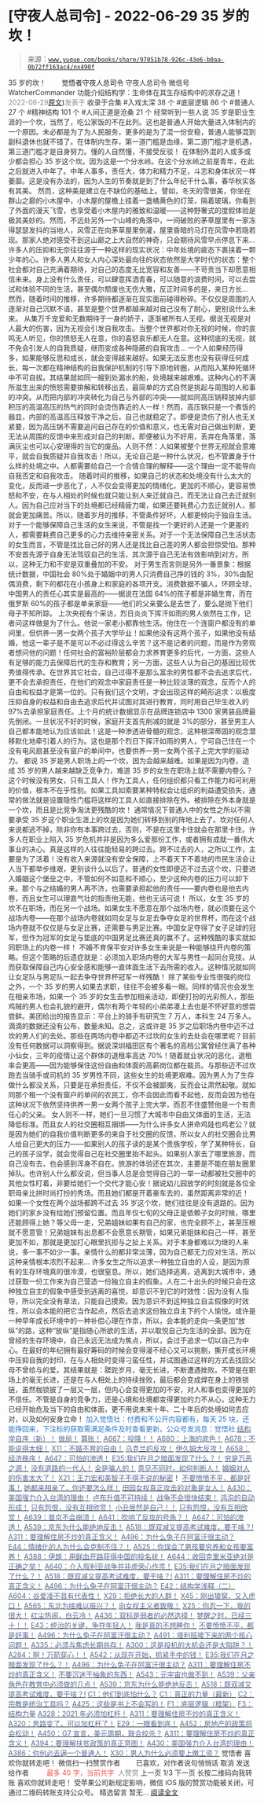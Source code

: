 # [守夜人总司令] - 2022-06-29 35 岁的坎！

> 来源：[`www.yuque.com/books/share/97051b78-926c-43e6-b0aa-0b72ff163ac4/nx490f`](https://www.yuque.com/books/share/97051b78-926c-43e6-b0aa-0b72ff163ac4/nx490f)

<ne-p id="520f42f3293818f927861ebbd5b15da4_p_0" data-lake-id="520f42f3293818f927861ebbd5b15da4_p_0"><ne-text id="ua03677c4" style="color: rgb(51, 51, 51);">35 岁的坎！</ne-text></ne-p> <ne-p id="b054d0be689da0ea90e2f5bb95ca594b" data-lake-id="b054d0be689da0ea90e2f5bb95ca594b"><ne-text id="ua980bcfb" ne-fontsize="12" style="color: rgb(255, 255, 255);">原创</ne-text><ne-text id="u7d49d00c" ne-fontsize="14">觉悟者</ne-text><ne-text id="u382be46b" ne-fontsize="14">守夜人总司令</ne-text></ne-p> <ne-p id="fec67a891d6b7e3e56f53e87cc9e80fd" data-lake-id="fec67a891d6b7e3e56f53e87cc9e80fd"><ne-text id="u6015419b" ne-fontsize="14" ne-bold="true" style="color: rgb(51, 51, 51);">守夜人总司令</ne-text></ne-p> <ne-p id="616742f08575d585282f610de310a49d" data-lake-id="616742f08575d585282f610de310a49d"><ne-text id="u66a84dc3" ne-fontsize="14" style="color: rgb(51, 51, 51);">微信号</ne-text><ne-text id="u4cd9d66f" ne-fontsize="14" style="color: rgb(51, 51, 51);">WatcherCommander</ne-text></ne-p> <ne-p id="210e73c933df0f630ecbb1af48375d20" data-lake-id="210e73c933df0f630ecbb1af48375d20"><ne-text id="u70a1f362" ne-fontsize="14" style="color: rgb(51, 51, 51);">功能介绍</ne-text><ne-text id="u9da58cfb" ne-fontsize="14" style="color: rgb(51, 51, 51);">结构学：生命体在其生存结构中的求存之道！</ne-text></ne-p> <ne-p id="4360b79a2e89918c49cf68ebd11e87a7" data-lake-id="4360b79a2e89918c49cf68ebd11e87a7"><ne-text id="udf72c430" style="color: rgb(140, 140, 140);">2022-06-29</ne-text>[<ne-text id="u712c6152" ne-fontsize="14">原文</ne-text>](https://mp.weixin.qq.com/s?__biz=MzAxNDk1NjI2Mw==&mid=2247488647&idx=1&sn=8ed2ee0d3fba03028bfb7d5c95f660b7&chksm=9b8a370facfdbe19add25cb9429c97798b111d0b833b05fc27e56a01b8a150c81a1a9f6ffde3#rd))<ne-text id="u244fc26b" ne-fontsize="14" style="color: rgb(140, 140, 140);">发表于</ne-text></ne-p> <ne-p id="859c7d700b5e71d43f3cd8b6612231b2" data-lake-id="859c7d700b5e71d43f3cd8b6612231b2"><ne-text id="u5678b679" style="color: rgb(51, 51, 51);">收录于合集</ne-text></ne-p> <ne-p id="30ff91651b4658df57eee56b438e8492" data-lake-id="30ff91651b4658df57eee56b438e8492"><ne-text id="u7231717b" style="color: rgb(51, 51, 51);">#入戏太深 38 个</ne-text></ne-p> <ne-p id="916bbe51646635c3b1330e2063d6b1b3" data-lake-id="916bbe51646635c3b1330e2063d6b1b3"><ne-text id="u044caa51" style="color: rgb(51, 51, 51);">#底层逻辑 86 个</ne-text></ne-p> <ne-p id="6e53dabf819d15c94609e1208e2df6c6" data-lake-id="6e53dabf819d15c94609e1208e2df6c6"><ne-text id="u51fdb2b9" style="color: rgb(51, 51, 51);">#普通人 27 个</ne-text></ne-p> <ne-p id="9d73f4914349c7cbaa0ff9ba1fb10336" data-lake-id="9d73f4914349c7cbaa0ff9ba1fb10336"><ne-text id="uabbbd75f" style="color: rgb(51, 51, 51);">#精神结构 101 个</ne-text></ne-p> <ne-p id="4ff34cd2594d973e55ccba8ce4a8dfc2" data-lake-id="4ff34cd2594d973e55ccba8ce4a8dfc2"><ne-text id="u46f2fcae" style="color: rgb(51, 51, 51);">#人间正道是沧桑 21 个</ne-text></ne-p> <ne-p id="4bb0f8c930a4d04bac6d1e8b0f15c2dc" data-lake-id="4bb0f8c930a4d04bac6d1e8b0f15c2dc"><ne-text id="u6ee2704c" style="color: rgb(51, 51, 51);">经常听到一些人说 35 岁是职业生涯的一个坎，当然了，吃公家饭的不在此列。这也是普通人开始大量进入体制内的一个原因。未必都是为了为人民服务，更多的是为了混一份安稳，普通人能够混到副科退休也就不错了。在体制内生存，第一道门槛是血缘，第二道门槛才是机遇，第三道门槛才是自身努力。懂的人自然懂，不接受反驳！</ne-text></ne-p> <ne-p id="af50394ef602d549710692b0ee27c464" data-lake-id="af50394ef602d549710692b0ee27c464"><ne-text id="ua079ab33" style="color: rgb(51, 51, 51);">在体制外混的人或多或少都会担心 35 岁这个坎。因为这是一个分水岭。在这个分水岭之前是青年，在此之后就进入中年了。中年人事多，责任大，体力和精力不足，斗志和身体状况一样萎靡。这是没有办法的，因为人生的节奏就是到了什么年纪干什么事，春华秋实各有其美。</ne-text></ne-p> <ne-p id="d2e6b0e87b24aeb07b4824510fc44d87" data-lake-id="d2e6b0e87b24aeb07b4824510fc44d87"><ne-text id="uaee91495" style="color: rgb(51, 51, 51);">然而，这种美是建立在不缺位的基础上。譬如，冬天的雪很美，你坐在群山之巅的小木屋中，小木屋的屋檐上挂着一盏橘黄色的灯笼，隔着玻璃，你看到了外面的漫天飞雪，也享受着小木屋内的雅致和温暖——这种野奢式的度假体验是极其美妙的。然而，不远处另外一个山峰的角落中，一间破败的茅草屋里有一家冻得瑟瑟发抖的当地人，风雪正在向茅草屋里倒灌，屋里昏暗的马灯在风雪中若隐若现。那家人绝对感受不到这山巅之上大自然的神奇，只会期待风雪早点停息下来…</ne-text></ne-p> <ne-p id="83b2606f31b622b75ec163cc31e054d4" data-lake-id="83b2606f31b622b75ec163cc31e054d4"><ne-text id="u83d2544b" style="color: rgb(51, 51, 51);">许多人的压抑和无奈往往源于一种这样的现实状况：中年处境的疲态下裹挟着一颗少年的心。许多人男人和女人内心深处最向往的状态依然是大学时代的状态：整个社会都对自己充满着期待，对自己的态度无比宽容和友善——不苛责当下却愿意相信未来。身上没有什么责任，可以肆意挥洒青春，可以随意的浪费时间，可以去尝试和体验不同的生活，甚至偶尔颓废也无伤大雅，反正时间多的是，来日方长… 然而，随着时间的推移，许多期待都逐渐在现实面前碰得粉碎。不仅仅是周围的人逐渐对自己沉默不语，甚至是整个世界都越来越对自己没有了耐心，更别说什么未来。</ne-text></ne-p> <ne-p id="0f94b3ee4c765fb2d6d59a373550db25" data-lake-id="0f94b3ee4c765fb2d6d59a373550db25"><ne-text id="uf1fdf1b4" style="color: rgb(51, 51, 51);">从集万千宠爱和无数期待于一身的娇子，逐渐被所有人无视。据说无视是对人最大的伤害，因为无视会引发自我攻击。当整个世界都对你无视的时候，你的哀鸣无人听见，你的愤怒无人在意，你的喜怒哀乐都无人在意。这种彻底的无视，就不免会引发人的自我质疑，继而变成各种隐蔽的自我攻击…</ne-text></ne-p> <ne-p id="161f99c0bf95f92ff2e89236c5dd468a" data-lake-id="161f99c0bf95f92ff2e89236c5dd468a"><ne-text id="u99ad4cde" style="color: rgb(51, 51, 51);">一个人如果经历得多，如果能够反思和成长，就会变得越来越好。如果无法反思也没有获得任何成长，每一次都在精神结构的自我保护机制的引导下原地转圈，从而陷入某种死循环中不可自拔。其结果就如同一艘到处漏水的船，处境越来越艰难。这种内心的不满所滋生出来的愤怒需要排解和转移出去，最简单的方式自然是挑起与周围的人和事的冲突。从而把内部的冲突转化为自己与外部的冲突——就如同高压锅释放掉内部积压的高温高压的热气的同时会烫伤靠近的人一样！然而，高压锅只是一个煮饭的器皿，内部的高温高压释放干净之后，自己也就稳定了。即便是烫伤了别人也无关紧要，因为高压锅不需要追问自己存在的价值和意义，也无需对自己做出判断，更无法从周围的反馈中来形成对自己的判断。即便被认为不好用，丢弃在角落里，落满灰尘也可以心安理得的当它的废品。人则不然：人如果被整个世界无视就会意难平，就会自我质疑并自我攻击！所以，无论自己是一种什么状况，也不管置身于什么样的处境之中。人都需要给自己一个合情合理的解释——这个理由一定不能导向自我否定和自我攻击。</ne-text></ne-p> <ne-p id="366ce9303a5815760722656dbd5c6708" data-lake-id="366ce9303a5815760722656dbd5c6708"><ne-text id="u41062f00" style="color: rgb(51, 51, 51);">随着时间的推移，如果自己的状态和处境没有什么太大的变化，反而进一步恶化了，人不仅会变得更加的情绪化，更加的不顺心，更容易愤怒和不安，在与人相处的时候也就只能让别人来迁就自己，而无法让自己去迁就别人。因为自己应对当下的处境都已经精疲力竭，如果还要耗费心力去迁就别人，那就会更加痛苦。所以，随着岁月的推移，不管条件好坏，人都更倾向于独自生活。对于一个能够保障自己生活的女生来说，不管是找一个更好的人还是一个更差的人，都需要耗费自己更多的心力去维持亲密关系。对于一个无法保障自己生活状态的女生而言，不管是找比自己好的男人还是找比自己差的男人都会担惊受怕。那种不安首先源于自身无法驾驭自己的生活，其次源于自己无法有效影响到对方。所以，这种无力和不安是双重叠加的不安。</ne-text></ne-p> <ne-p id="1b66a103a1b19d569abcb1333d252c2e" data-lake-id="1b66a103a1b19d569abcb1333d252c2e"><ne-text id="ue7512ca4" style="color: rgb(51, 51, 51);">对于男生而言则是另外一番景象：根据统计数据，中国社会 80%处于婚姻中的男人只消费自己挣的钱的 3%，30%由配偶消费，剩下的都花在小孩身上和家庭的各项开支。消费数据不骗人，环顾全球，中国男人的责任心其实是最高的——据说在法国 64%的孩子都是非婚生育，而在俄罗斯 60%的孩子都是单亲家庭——他们的父亲要么是去世了，要么是抛下他们母子不知所踪。</ne-text></ne-p> <ne-p id="8c6fec3e5c52b57c323af114405e3b17" data-lake-id="8c6fec3e5c52b57c323af114405e3b17"><ne-text id="uc31fa110" style="color: rgb(51, 51, 51);">上次央视有个采访，烈日炎炎下挥汗如雨的男人依然在工作，记者问这样做是为了什么。他说一家老小都靠他生活。他住在一个连窗户都没有的单间里，但供养一男一女两个孩子大学毕业！如果他没有这两个孩子，如果他没有结婚，他这一辈子是不是可以不必过得这么辛苦？这不是记者的问题，而是作为旁观者想问他的问题！任何社会的富裕阶层都会力求养育更多的后代，一方面，这些人有足够的能力去保障后代的生存和教育；另一方面，这些人认为自己的基因比较优秀值得传承。在世界其它社会，自己过得不是那么富余的男性都不会去追求后代，更不会去承担责任，在他们的观念中家庭责任是一种比较淡薄的观念，反而个人的自由和权益才是第一位的。只有我们这个文明，才会出现这样的畸形追求：以极度压抑自身的权益和自由去追求后代并试图对其进行教育，同时用自己毕生收入的 97%去承担家庭责任。上个月的统计数据显示在品牌连锁店中 1300 家男装品牌最先倒闭。一旦状况不好的时候，家庭开支首先削减的就是 3%的部分，甚至男主人自己都本能地认为应该如此！这是一种渗透进骨髓的观念，这种根深蒂固的观念潜移默化地牵引着人的行为。这也是那个烈日下挥汗如雨的男人，宁可自己住在一个没有电风扇甚至没有窗户的单间中，也要供养一男一女两个孩子上完大学的驱动力。</ne-text></ne-p> <ne-p id="b2d540a2287e134eb557f343bb9a2407" data-lake-id="b2d540a2287e134eb557f343bb9a2407"><ne-text id="ue6c65f66" style="color: rgb(51, 51, 51);">都说 35 岁是男人职场上的一个坎，因为会越来越难。如果是因为内卷，造成 35 岁的男人越来越缺乏竞争力，难道 35 岁的女生在职场上就不需要内卷么？这个时候没有男女，只有工具人！作为工具人，任何组织都只看工作能力和可利用的价值，根本不在乎性别。如果工具如索要某种特权会让组织的利益遭受损失，通常的做法就是设置隐性门槛将这样的工具人如直接排除在外。被排除在外本身就是一个坎，而且是比竞争淘汰更残酷的坎！</ne-text></ne-p> <ne-p id="f00d009f45d9447eb71b209334b8ab50" data-lake-id="f00d009f45d9447eb71b209334b8ab50"><ne-text id="u5c9101bc" style="color: rgb(51, 51, 51);">通常情况下普通人中的女性之所以不需要承受 35 岁这个职业生涯上的坎是因为她们转移到别的阵地上去了。坎对任何人来说都逃不掉，除非你有本事跨过去，否则，不是在这里卡住就会在那里卡住。许多人在职业上陷入 35 岁危机并非是因为多么爱那份工作，或者拥有成就一番伟大事业的决心。真是这样的人往往能轻易的跨过去。跨不过去的人，之所以工作，主要是为了活着！没有收入来源就没有安全保障，上不着天下不着地的市民生活会让人当下都举步维艰，更别谈什么以后了。普通的女性即便迈不过去这个坎，只要进入婚姻这个堡垒之中，不管如何不如意和不顺心，至少这种内卷的压力可以卸下来。那个与之结婚的男人再不济，也需要承担起他的责任——要内卷也是他去内卷，而且女生可以理直气壮的指责他无能，他也无话可说！</ne-text></ne-p> <ne-p id="9e962824cc446b38ff150143476d9054" data-lake-id="9e962824cc446b38ff150143476d9054"><ne-text id="u534302d5" style="color: rgb(51, 51, 51);">所以，女生 35 岁的坎不在职场，而在另一个战场。如果女生不愿意在那个战场内卷，就必须要在这个战场内卷——在那个战场内卷就如同女足与女足去争夺女足的世界杯，而在这个战场内卷就不仅仅是与女足比赛，还需要与男足比赛。中国女足夺得了女子足球的冠军，但作为冠军的女足与垫底的中国男足比赛还真的赢不了。这种残酷的事实就如同职场上的内卷一样！</ne-text></ne-p> <ne-p id="17ef2b941fae645189eafc9142b48d48" data-lake-id="17ef2b941fae645189eafc9142b48d48"><ne-text id="uecf49401" style="color: rgb(51, 51, 51);">不婚不育保平安对许多女生来说是一种能够绕开内卷的策略。但这个策略的后遗症就是：必须加入职场内卷的大军与男性一起同台竞技。从而获取保障自己内心安全感和能够一直体面生活下去所需的收入。这种情况就如同让女足队与男足队一起去争夺世界杯冠军一样残酷！</ne-text></ne-p> <ne-p id="e24575362e2418ba689aa932f20918e0" data-lake-id="e24575362e2418ba689aa932f20918e0"><ne-text id="u8003cc03" style="color: rgb(51, 51, 51);">除了某些专业性很强的岗位之外，一个 35 岁的男人如果去求职，往往不会被多看一眼。同样的情况也会发生在相亲市场，如果一个 35 岁的女生去参加相亲活动，即便打扮的光彩照人，那些鸡贼的男人也会礼貌的避开，偶尔有两个年轻的小弟弟凑上去也是不怀好意的想尝尝鲜。美团给出的报告显示：平台上的骑手有研究生 7 万人，本科生 24 万多人。滴滴的数据还没有公布，数量未知。总之，这或许是 35 岁之后职场内卷中迈不过坎的男人们的去处。那些在两场内卷中都迈不过坎的女生的去处会在哪里呢？目前没有任何数据可以洞察得到。据说深圳福田区有个著名的高档公寓曾经住满了各种小仙女，三年的疫情让这个群体的退租率高达 70%！随着就业状况的恶化，退租率会更高——因为能够保住这份自由和体面的高薪岗位都在裁员。与那些迈不过坎跑去当骑手或司机的 35 岁男性不同，这些女生的处境更艰难。因为男人为了生存做什么都没关系，只要是在承担责任，不仅不会被鄙夷，反而会让肃然起敬。就如同那个租一个没有窗户的单间的农民工，你不会因此而看不起他，反而会因为他在这种状况下依然坚持供养一男一女两个孩子上完大学，而忍不住盛赞他是一个有责任心的父亲。</ne-text></ne-p> <ne-p id="fdb7dd5deb848793abe9b134422a13e1" data-lake-id="fdb7dd5deb848793abe9b134422a13e1"><ne-text id="u69fb2d84" style="color: rgb(51, 51, 51);">女人则不一样，她们一旦习惯了大城市中自由又体面的生活，无法降低标准。而且女人的社交圈相互捆绑——为什么许多女人拼命鸡娃也鸡老公？就是因为她们的自我价值判断更多的来自于社交圈的反馈，所以女人的社交圈会比男人给自己更大的压力——如果别人的孩子读的是某个贵族学校，学了某种特长，自己的孩子没学，就会觉得自己在社交圈里抬不起头。如果别人家去了哪里旅游，而自己没有去，也会感到浑身不自在。旅游的体验还在其次，主要是不能在朋友圈里掉队。也许别人什么都没说，但当事人总是会觉得自己的一举一动都被社交圈中的其他女性盯着，非要给她们一个交代才能心安！据说幼儿园放学的时刻就是各位全职母亲比拼时尚打扮的秀场。而且她们都是开着豪车去的，虽然距离非常的近！</ne-text></ne-p> <ne-p id="377b91fb3beb03aaa370ac0bc0a0fc9c" data-lake-id="377b91fb3beb03aaa370ac0bc0a0fc9c"><ne-text id="uf0086d13" style="color: rgb(51, 51, 51);">如果一个女性在两个战场都跨不过去 35 岁这个坎，她们往往是没有退路的。因为她们的家乡没有给她们预留位置。而且年仅七旬的父母正是依赖子女的时候，哪里还能顾得上她？等父母一走，兄弟姐妹如果有自己的家，也完全顾不上，甚至压根就不愿意管！兄弟姐妹有出息都不会愿意长期管，如果兄弟姐妹和自己一样，甚至更加不如，那就是更加打心眼里抗拒与之扯上关系。对于本身都难以为继的人来说，多一事不如少一事。亲情什么的都非常淡薄，因为自己都无力应对生活，所以这种亲情根本浓烈不起来… 许多女生之所以追求一种独立自由的人设，是因为原有的生存环境真的很冷漠，也很窒息。所以，她们选择逃离，逃离到大城市中，通过获取一份工作来为自己营造一份独立自主的假象。人在二十出头的时候只会在这种独立自主的假象中感受到逃离的喜悦，却意识不到它的时效性：因为没有人指导，所以完全没有章法，只能自己摸索。因为意识不到这种独立自主假像的时效性，所以会本能的把它当作起点，然后去追求这份独立自主下的个人愉悦。或许是一种早年成长环境中的一种补偿心理在作祟，所以，会本能的走向一条更加“放纵”的路，这种“放纵”是指随心所欲的生活，并以取悦自己为生活的全部。因为在曾经的生存环境中，自己永远无法成为焦点，所以，会过于追求一切以自己为中心。在最好的年纪拥有最好筹码的时候会变得漫不经心又可以挑剔，撕开成长环境中压抑自我的封印，在与人相处时变得刁蛮任性，并试图通过这样的方式去找回父母不曾给与的爱。其结果就是：蹉跎岁月，毫无长进，不断遭遇挫败。不管是在职场上的毫无长进，还是在与人相处上的持续挫败，最后都会变成焊在身上的铁锁链，虽然枷锁披了一层又一层，但内心会变得更加的不安，对人和事也变得更加的不信任。不管是自身的竞争力，还是心境和处境都变得更加的力不从心，这种无力已经开始危及当下的自由和体面，更不用说未来十年、二十年后的处境如何去应对，以及如何安身立命！</ne-text></ne-p> <ne-p id="f292d86e762a1a46f00b07dd9f48e97e" data-lake-id="f292d86e762a1a46f00b07dd9f48e97e"><ne-text id="u621f7951" ne-fontsize="13" style="color: rgb(47, 118, 195);">加入觉悟社：付费和不公开内容都有，每天 25 块，还能挣回来，下注标的获取需满足条件及时查看更新。公众号发消息：觉悟社</ne-text></ne-p>  <ne-p id="9a79513fe18fa372422e0e3d7f4cc54a" data-lake-id="9a79513fe18fa372422e0e3d7f4cc54a"><ne-card data-card-name="image" data-card-type="inline" id="bMGNQ" ne-fontsize="13" data-event-boundary="card" style="color: rgb(53, 53, 53);"><ne-p id="159386006e58843cf498be5073ccccf0" data-lake-id="159386006e58843cf498be5073ccccf0">[<ne-text id="u73e40a33" ne-bold="true" style="color: rgb(87, 107, 149);">结构学自序（新）！</ne-text>](http://mp.weixin.qq.com/s?__biz=MzIzMDYwOTM0Mg==&mid=2247485283&idx=1&sn=aa2b8554b8e5040f8f959636feaa06a3&chksm=e8b19fb2dfc616a430aa381b8da0815311244e694a69809cd92d0602ac34cfe5f1f419b3745e&scene=21#wechat_redirect)</ne-p> <ne-p id="817ad41c5bf9a6b902aa92ba1d8fc448" data-lake-id="817ad41c5bf9a6b902aa92ba1d8fc448">[<ne-text id="ud62b2757" ne-bold="true" style="color: rgb(87, 107, 149);">做局！</ne-text>](http://mp.weixin.qq.com/s?__biz=MzAxNDk1NjI2Mw==&mid=2247488230&idx=1&sn=86e717386c0aa06a0a4bbf4f9ec117aa&chksm=9b8a316eacfdb878aae8ed4ea6817620cc3ac62d7815fdfd85606464c3f2d79fcf2ce72dec77&scene=21#wechat_redirect)</ne-p> <ne-p id="f2c45839a02290d0465791d5282e3047" data-lake-id="f2c45839a02290d0465791d5282e3047">[<ne-text id="u3c13f00b" ne-bold="true" style="color: rgb(87, 107, 149);">算账！</ne-text>](http://mp.weixin.qq.com/s?__biz=MzAxNDk1NjI2Mw==&mid=2247488259&idx=1&sn=2b72f3c0199cdacaa8e48eb9ad30f809&chksm=9b8a308bacfdb99d72ebcd3aaf0015c889b88f4598b093719ee8765aa8be3b3caaad95a445ae&scene=21#wechat_redirect)</ne-p> <ne-p id="6cb24c647b3e1a3208f12852f83762c3" data-lake-id="6cb24c647b3e1a3208f12852f83762c3">[<ne-text id="u971970f1" ne-bold="true" style="color: rgb(87, 107, 149);">A667：投降！！</ne-text>](http://mp.weixin.qq.com/s?__biz=MzIzMDYwOTM0Mg==&mid=2247487227&idx=1&sn=3567bf6c0c6612ccf84993824f8cc40f&chksm=e8b1962adfc61f3cff8d335a562ea28615e58579d460d2f65148f46a6311ad5257411d96f655&scene=21#wechat_redirect)</ne-p> <ne-p id="637bb647c766beb190dea49bfeb6010f" data-lake-id="637bb647c766beb190dea49bfeb6010f">[<ne-text id="u64ef86f0" style="color: rgb(87, 107, 149);">A680：上海的底色！</ne-text>](http://mp.weixin.qq.com/s?__biz=MzIzMDYwOTM0Mg==&mid=2247487369&idx=1&sn=a18e0d719fb0549237274a07964dadbf&chksm=e8b19758dfc61e4ec0cf4343ed7bd19f207616e41dcfd37f655056fc0dcbcacb8cd20da56a5e&scene=21#wechat_redirect)</ne-p> <ne-p id="da9adba4092dcd6473889c88b0541ce2" data-lake-id="da9adba4092dcd6473889c88b0541ce2">[<ne-text id="u4db0d6e1" style="color: rgb(87, 107, 149);">A678：不能说得太细！</ne-text>](http://mp.weixin.qq.com/s?__biz=MzAxNDk1NjI2Mw==&mid=2247488621&idx=1&sn=de619343a166fa2033545096b107a136&chksm=9b8a37e5acfdbef33879aa1c737b5ded3b611c15cf6b7945e400a9293cb0353f2eb5feb120f0&scene=21#wechat_redirect)</ne-p> <ne-p id="9994aafc6c01f4e4162a9c58a9e2d489" data-lake-id="9994aafc6c01f4e4162a9c58a9e2d489">[<ne-text id="ub965f013" style="color: rgb(87, 107, 149);">X11：不婚不育的自由！</ne-text>](http://mp.weixin.qq.com/s?__biz=MzAxNDk1NjI2Mw==&mid=2247488624&idx=1&sn=cfdcf5cd7d234b00245dfa23df2e5d85&chksm=9b8a37f8acfdbeeebe63d985f630872fc5a37f8719f399a3c849a94f33a7bbc7a2a5c3ef6461&scene=21#wechat_redirect)</ne-p> <ne-p id="fc8c24f621b25e5a4a9705b6eb236f64" data-lake-id="fc8c24f621b25e5a4a9705b6eb236f64">[<ne-text id="u94e5c46d" ne-bold="true" style="color: rgb(87, 107, 149);">乌克兰的反攻！</ne-text>](http://mp.weixin.qq.com/s?__biz=MzIzMDYwOTM0Mg==&mid=2247487192&idx=1&sn=02b41bfa6bcfa8c503bac90158886b86&chksm=e8b19609dfc61f1fdb5a8fa6032a0013cd18ff59bdaf308e99096f08813d3b24cc6f361dac6d&scene=21#wechat_redirect)</ne-p> <ne-p id="4cd0a8766cb8c347acdf5b1b1ba7c50e" data-lake-id="4cd0a8766cb8c347acdf5b1b1ba7c50e">[<ne-text id="u1bf379a4" ne-bold="true" style="color: rgb(87, 107, 149);">伊久姆大反攻！</ne-text>](http://mp.weixin.qq.com/s?__biz=MzIzMDYwOTM0Mg==&mid=2247487223&idx=1&sn=ab3169d841cb6e53507fb5ede0eca8bc&chksm=e8b19626dfc61f306c1786e5cd2a2898cc68c6809f9a8a6b0b16a5891a233ac2653038772039&scene=21#wechat_redirect)</ne-p> <ne-p id="3eaeefa1a0a659c7aed9196e153cb9f9" data-lake-id="3eaeefa1a0a659c7aed9196e153cb9f9">[<ne-text id="u4d048cd5" ne-bold="true" style="color: rgb(87, 107, 149);">A658：经济秩序！</ne-text>](http://mp.weixin.qq.com/s?__biz=MzIzMDYwOTM0Mg==&mid=2247487179&idx=1&sn=12ad76a2b6a86d4dc52eb515f2b00500&chksm=e8b1961adfc61f0c30f16b60b87e2fcd3142b4a788c2ae81604f02182574c50b54c1d9e2974d&scene=21#wechat_redirect)</ne-p> <ne-p id="4abf725407002ceed1f9f39be63e2a84" data-lake-id="4abf725407002ceed1f9f39be63e2a84">[<ne-text id="ud0787f93" style="color: rgb(87, 107, 149);">A647：可怕的渗透！</ne-text>](http://mp.weixin.qq.com/s?__biz=MzAxNDk1NjI2Mw==&mid=2247488112&idx=1&sn=d2cdb1bbea5f7a7248e4ba132c2ad922&chksm=9b8a31f8acfdb8ee225327ff157e56571bbf63b8958ad6c47d7da000b5da90fa01379222c8e1&scene=21#wechat_redirect)</ne-p> <ne-p id="84891dc0835c8ad8acc5b795fa6dabef" data-lake-id="84891dc0835c8ad8acc5b795fa6dabef">[<ne-text id="ufdfceaa0" ne-bold="true" style="color: rgb(87, 107, 149);">E35:我们在月之暗面发现了什么？！</ne-text>](http://mp.weixin.qq.com/s?__biz=MzIzMDYwOTM0Mg==&mid=2247486632&idx=1&sn=170aeff87eb36dce354c8b2437f4b27f&chksm=e8b19479dfc61d6f08e6492954a528f20387fe2fa925747cf2b504d2bc69084f24495e972e41&scene=21#wechat_redirect)</ne-p> <ne-p id="80de395dc1cce2143a6d166c4b1d739c" data-lake-id="80de395dc1cce2143a6d166c4b1d739c">[<ne-text id="udb2446f0" style="color: rgb(87, 107, 149);">穷是万恶之源！</ne-text>](http://mp.weixin.qq.com/s?__biz=MzAxNDk1NjI2Mw==&mid=2247483823&idx=1&sn=e54ebe9891b302dc0bf1815c76ccf8b7&chksm=9b8a2227acfdab31a05e273addd9159d4b8263d58d3c58bf214841c8189157519719c3427306&scene=21#wechat_redirect)</ne-p> <ne-p id="dd9f5d031843acfd730af3cb172ee50c" data-lake-id="dd9f5d031843acfd730af3cb172ee50c">[<ne-text id="u28afb0b0" style="color: rgb(87, 107, 149);">没有退路的一代人！</ne-text>](http://mp.weixin.qq.com/s?__biz=MzAxNDk1NjI2Mw==&mid=2247486533&idx=1&sn=a0d5cce0656aad467148e0642eb85a00&chksm=9b8a2fcdacfda6db79857186e953a089baf1fb678b2b071cf101c5a26e7fb9768474c94243ca&scene=21#wechat_redirect)</ne-p> <ne-p id="9016888eb2d38055eb232a8a304b64cf" data-lake-id="9016888eb2d38055eb232a8a304b64cf">[<ne-text id="u008e3e0a" style="color: rgb(87, 107, 149);">全是骗人的！</ne-text>](http://mp.weixin.qq.com/s?__biz=MzAxNDk1NjI2Mw==&mid=2247488130&idx=1&sn=5fe267832478f7d2cb6b09a120555e5b&chksm=9b8a310aacfdb81c8fc93b00e05cfdaa2da89f21513f198ae2233f007a4f9e7747c86595239c&scene=21#wechat_redirect)</ne-p> <ne-p id="120ea8c826dedcd382dbe9604d630101" data-lake-id="120ea8c826dedcd382dbe9604d630101">[<ne-text id="u40a246d3" style="color: rgb(87, 107, 149);">意见不同时，如何判断人！</ne-text>](http://mp.weixin.qq.com/s?__biz=MzAxNDk1NjI2Mw==&mid=2247488223&idx=1&sn=4860be32308a7b853142c8d799d2b678&chksm=9b8a3157acfdb841242ae974e7ea0dc1582191bb60e7ad12f98c37506e7ddcd62410d67707fc&scene=21#wechat_redirect)</ne-p> <ne-p id="0342a442a749b951de50110f47b3cdf6" data-lake-id="0342a442a749b951de50110f47b3cdf6">[<ne-text id="ub4e05515" style="color: rgb(87, 107, 149);">婚姻对人的伤害太大了！</ne-text>](http://mp.weixin.qq.com/s?__biz=MzAxNDk1NjI2Mw==&mid=2247487796&idx=1&sn=d28ec342a60e8f8e74c96b548770eb7d&chksm=9b8a32bcacfdbbaaa3c33780116e1353dadb8f5bcdc93ce019a77554980c845e8319c4f432b4&scene=21#wechat_redirect)</ne-p> <ne-p id="ce621a5b0a5a3d0f405056e11230abdd" data-lake-id="ce621a5b0a5a3d0f405056e11230abdd">[<ne-text id="u001d3644" style="color: rgb(87, 107, 149);">X21：王力宏和美智子不得不说的秘密</ne-text>](http://mp.weixin.qq.com/s?__biz=MzAxNDk1NjI2Mw==&mid=2247487666&idx=1&sn=433b7a0997c277c09f3605796de5551e&chksm=9b8a333aacfdba2c584b5a5d0dacbd731be4e8789e0f949f8b2ea15507f108b465eb9e3ceafb&scene=21#wechat_redirect)<ne-text id="ubeca97e1" style="color: rgb(51, 51, 51);">！</ne-text></ne-p> <ne-p id="ee8b6e9c92af6eb132f5923d91bfed3d" data-lake-id="ee8b6e9c92af6eb132f5923d91bfed3d">[<ne-text id="u2af117b3" ne-bold="true" style="color: rgb(87, 107, 149);">不要愤愤不平，都是好事！</ne-text>](http://mp.weixin.qq.com/s?__biz=MzAxNDk1NjI2Mw==&mid=2247487130&idx=1&sn=b21138d85455f5692aaf039038c78342&chksm=9b8a2d12acfda404a2b67fe4d446ee0f2805ad64a8b8004902934600fd731191e140df6ac19a&scene=21#wechat_redirect)</ne-p> <ne-p id="6f3fa0667997f5cae8827b176a02796e" data-lake-id="6f3fa0667997f5cae8827b176a02796e">[<ne-text id="u1c3b04b9" ne-bold="true" style="color: rgb(87, 107, 149);">她都来相亲了，你还要怎么样！</ne-text>](http://mp.weixin.qq.com/s?__biz=MzAxNDk1NjI2Mw==&mid=2247486952&idx=1&sn=698aec6916d2eca5e758c25c4c634346&chksm=9b8a2e60acfda776b80a4f2f0d5c2fe4921fc821cdf029fa9d2fdc52fd708fc5a0b980d5d3d0&scene=21#wechat_redirect)</ne-p> <ne-p id="ecbf003af156f3803a1478545bdd19db" data-lake-id="ecbf003af156f3803a1478545bdd19db">[<ne-text id="ue5d5d7f6" ne-bold="true" style="color: rgb(87, 107, 149);">田园女权真正攻击的对象是女人！</ne-text>](http://mp.weixin.qq.com/s?__biz=MzIzMDYwOTM0Mg==&mid=2247486412&idx=1&sn=5dd3e8b2a759838d739e6d61ebab2eab&chksm=e8b1931ddfc61a0bf6f81cd2a9a9232ea8ce86528a8eea66c6635180e8678b819ebb38b4cb86&scene=21#wechat_redirect)</ne-p> <ne-p id="84513313a9d32c293cb72e1dd069a328" data-lake-id="84513313a9d32c293cb72e1dd069a328">[<ne-text id="u7c00f219" ne-bold="true" style="color: rgb(87, 107, 149);">A430：美国强力介入台湾的理由！</ne-text>](http://mp.weixin.qq.com/s?__biz=MzIzMDYwOTM0Mg==&mid=2247486587&idx=1&sn=e14d4403bb13c441596f09add1b5f27c&chksm=e8b194aadfc61dbcab0c1d70249910161f8c77b0163ac8278dfe5c2f817d2bb2a3ac3e7ddf89&scene=21#wechat_redirect)</ne-p> <ne-p id="27334737564a072dc5fe1ca158fc9e1f" data-lake-id="27334737564a072dc5fe1ca158fc9e1f">[<ne-text id="u29b41228" style="color: rgb(87, 107, 149);">卢布升值不可持续！</ne-text>](https://mp.weixin.qq.com/s?__biz=MzAxNDk1NjI2Mw==&mid=2247488186&idx=1&sn=bbaac79bae71799e8140c217bbb9a108&scene=21#wechat_redirect)</ne-p> <ne-p id="ecd7e351c97a78f93c9369fc41dc8b4a" data-lake-id="ecd7e351c97a78f93c9369fc41dc8b4a">[<ne-text id="u99660bcd" style="color: rgb(87, 107, 149);">战争不会很快结束！</ne-text>](https://mp.weixin.qq.com/s?__biz=MzAxNDk1NjI2Mw==&mid=2247488182&idx=1&sn=3d07cd83b71988dd378865d6e40adbec&scene=21#wechat_redirect)</ne-p> <ne-p id="06b63532cd1d999e4eb5f72588a43645" data-lake-id="06b63532cd1d999e4eb5f72588a43645">[<ne-text id="u35b5446c" style="color: rgb(87, 107, 149);">鸿沟的自动形成！</ne-text>](http://mp.weixin.qq.com/s?__biz=MzAxNDk1NjI2Mw==&mid=2247488236&idx=1&sn=bfdf4d53034c97075b678327e8a7e773&chksm=9b8a3164acfdb872448fb8f53a436a657580e509ff6963728f7d3b541fb67aab302d754c4b0e&scene=21#wechat_redirect)</ne-p> <ne-p id="40df1ffd37c94f39fd0075b601ce4303" data-lake-id="40df1ffd37c94f39fd0075b601ce4303">[<ne-text id="uf74ea9ba" style="color: rgb(87, 107, 149);">只有怨恨，没有互相欣赏！</ne-text>](http://mp.weixin.qq.com/s?__biz=MzAxNDk1NjI2Mw==&mid=2247488211&idx=1&sn=73ad89d15a2aaee80830cc5c69de6c58&chksm=9b8a315bacfdb84d0bfeb48b3a272efbc5bd4a109ba8c183dbbc75aa85e0a62dec457694d9eb&scene=21#wechat_redirect)</ne-p> <ne-p id="73f6fd39fe20e3897cccb01ab55c92e4" data-lake-id="73f6fd39fe20e3897cccb01ab55c92e4">[<ne-text id="u0025e1c7" style="color: rgb(87, 107, 149);">小丑居然是自己！！</ne-text>](http://mp.weixin.qq.com/s?__biz=MzAxNDk1NjI2Mw==&mid=2247488135&idx=1&sn=55e611eea7203a0b5db03bf97ef6fb53&chksm=9b8a310facfdb8195803cc833b8defe1a107a60b9014e10d7b91f809a2d7781c820ae84f9e9a&scene=21#wechat_redirect)</ne-p> <ne-p id="3c58930baf574422012e598a8352c072" data-lake-id="3c58930baf574422012e598a8352c072">[<ne-text id="u6ecdbf6b" style="color: rgb(87, 107, 149);">只有怨恨，没有互相欣赏！</ne-text>](http://mp.weixin.qq.com/s?__biz=MzAxNDk1NjI2Mw==&mid=2247488211&idx=1&sn=73ad89d15a2aaee80830cc5c69de6c58&chksm=9b8a315bacfdb84d0bfeb48b3a272efbc5bd4a109ba8c183dbbc75aa85e0a62dec457694d9eb&scene=21#wechat_redirect)</ne-p> <ne-p id="b0176b3c22012be5b78169b2ffae37b5" data-lake-id="b0176b3c22012be5b78169b2ffae37b5">[<ne-text id="ue06f98b6" ne-bold="true" style="color: rgb(87, 107, 149);">A639：普京不会崩溃！</ne-text>](http://mp.weixin.qq.com/s?__biz=MzAxNDk1NjI2Mw==&mid=2247488084&idx=1&sn=7c8d1370795dc6496c224b27c0137762&chksm=9b8a31dcacfdb8ca47772d583074c0ce9e16f2a9a2d3a27359cb26cb851d21da814506f6a3df&scene=21#wechat_redirect)</ne-p> <ne-p id="7929658f595e3b4a65d1856614e57ed5" data-lake-id="7929658f595e3b4a65d1856614e57ed5">[<ne-text id="ub162785f" ne-bold="true" style="color: rgb(87, 107, 149);">A641：吹响了反攻的号角？！</ne-text>](http://mp.weixin.qq.com/s?__biz=MzAxNDk1NjI2Mw==&mid=2247488089&idx=1&sn=c532b7b5b38bb03828c600669804f8cc&chksm=9b8a31d1acfdb8c77d656a7aaf9d77c03603864118e10553cfdfde1061229392a21ea728b8b0&scene=21#wechat_redirect)</ne-p> <ne-p id="d27caa43ed223a265e862134b7c392ef" data-lake-id="d27caa43ed223a265e862134b7c392ef">[<ne-text id="u4eb8bccb" style="color: rgb(87, 107, 149);">A647：可怕的渗透！</ne-text>](http://mp.weixin.qq.com/s?__biz=MzAxNDk1NjI2Mw==&mid=2247488112&idx=1&sn=d2cdb1bbea5f7a7248e4ba132c2ad922&chksm=9b8a31f8acfdb8ee225327ff157e56571bbf63b8958ad6c47d7da000b5da90fa01379222c8e1&scene=21#wechat_redirect)</ne-p> <ne-p id="c85b53691ecc5b56aa524b67b0b73079" data-lake-id="c85b53691ecc5b56aa524b67b0b73079">[<ne-text id="u8aa2bc5e" style="color: rgb(87, 107, 149);">A539：京东为什么能绝地反击！</ne-text>](http://mp.weixin.qq.com/s?__biz=MzIzMDYwOTM0Mg==&mid=2247486752&idx=1&sn=3a967e3288db5b7d924e36914086e534&chksm=e8b195f1dfc61ce7c971386eb678d7da286167d0f52fdd51989049844b0a550cc58e00552d2e&scene=21#wechat_redirect)</ne-p> <ne-p id="474c5083856baf64c63caa843ed2cbc1" data-lake-id="474c5083856baf64c63caa843ed2cbc1">[<ne-text id="u4d8113b1" ne-bold="true" style="color: rgb(87, 107, 149);">A518：既双减又提高考试难度，要干啥？!</ne-text>](http://mp.weixin.qq.com/s?__biz=MzIzMDYwOTM0Mg==&mid=2247486528&idx=1&sn=837ef39e3c0b47ac84d5096690555ae7&chksm=e8b19491dfc61d87292daf575c1e7c95b3f0543f313b65c7ad4ab369603833704304ec7451d7&scene=21#wechat_redirect)</ne-p> <ne-p id="3a3b808d2a54a26a3f9771f42b566180" data-lake-id="3a3b808d2a54a26a3f9771f42b566180">[<ne-text id="u57c2307f" style="color: rgb(87, 107, 149);">A311：要理解住房不炒的真正含义！</ne-text>](http://mp.weixin.qq.com/s?__biz=MzIzMDYwOTM0Mg==&mid=2247484959&idx=1&sn=090583ec50bfd9febec1de463c2672f6&chksm=e8b19ecedfc617d8629080f6745c8de013cfe875de26eef6767b2d5c10782650223ed15f807b&scene=21#wechat_redirect)</ne-p> <ne-p id="c1d893af75249bfbb134dc62ba2c934d" data-lake-id="c1d893af75249bfbb134dc62ba2c934d">[<ne-text id="u0cc395bd" style="color: rgb(87, 107, 149);">A496：为什么兔子在阿富汗很主动？</ne-text>](http://mp.weixin.qq.com/s?__biz=MzIzMDYwOTM0Mg==&mid=2247486278&idx=1&sn=40d09857088bebd3c70bec1c7a500f06&chksm=e8b19397dfc61a810125242c8e395330f934390eb50bd54053ecd3f31ddc91de4e429c0f693a&scene=21#wechat_redirect)</ne-p> <ne-p id="449a8e1427897feb387099f83b790a93" data-lake-id="449a8e1427897feb387099f83b790a93">[<ne-text id="ub3a4db50" style="color: rgb(87, 107, 149);">E44：情绪化的人为什么会克制不住？！</ne-text>](http://mp.weixin.qq.com/s?__biz=MzIzMDYwOTM0Mg==&mid=2247487062&idx=1&sn=c1af22f2f5d1e79f7245b826bfaf1f30&chksm=e8b19687dfc61f91468cf22b77c0e221d45054df37b2b602c331eb328b5d46802c69e0d87722&scene=21#wechat_redirect)</ne-p> <ne-p id="edaee6a94c468c8107595eaab9f83c68" data-lake-id="edaee6a94c468c8107595eaab9f83c68">[<ne-text id="u53795098" style="color: rgb(87, 107, 149);">A525：你误会了男孩要穷养和女孩要富养！</ne-text>](http://mp.weixin.qq.com/s?__biz=MzIzMDYwOTM0Mg==&mid=2247486714&idx=1&sn=693d4c55ab2f0ecdebf06c4807848908&chksm=e8b1942bdfc61d3d1d76c11adb860b1b02f1ab58e48ba3349677a44a563764e09d7eb35f930d&scene=21#wechat_redirect)</ne-p> <ne-p id="0eb334e4d794932fa474da7b62926db0" data-lake-id="0eb334e4d794932fa474da7b62926db0">[<ne-text id="u96ac07fc" style="color: rgb(87, 107, 149);">A388：伊朗：用鲜血开路获得中国的投名状！</ne-text>](http://mp.weixin.qq.com/s?__biz=MzIzMDYwOTM0Mg==&mid=2247485591&idx=1&sn=a8443453e3caf1f201006eeec8e6e539&chksm=e8b19046dfc61950e63e29bb93049ce90b3228913e9ecee99a2f01b8fdda7cd8966a054241a9&scene=21#wechat_redirect)</ne-p> <ne-p id="af2a44dd2e2d6b2c9729d324691f3199" data-lake-id="af2a44dd2e2d6b2c9729d324691f3199">[<ne-text id="u91abbb43" ne-bold="true" style="color: rgb(87, 107, 149);">A644：收回克里米亚绝对是正确之举！</ne-text>](http://mp.weixin.qq.com/s?__biz=MzIzMDYwOTM0Mg==&mid=2247487112&idx=1&sn=c116d6a79085ad9fe413f42170eca23a&chksm=e8b19659dfc61f4fdb34ac71a7efb0994e7e3c07f7e8b75f34c646b05293f27d2e21423efc1a&scene=21#wechat_redirect)</ne-p> <ne-p id="f2ff97430eceb0006fe1cc966b9e26d5" data-lake-id="f2ff97430eceb0006fe1cc966b9e26d5">[<ne-text id="u3d59ab15" ne-bold="true" style="color: rgb(87, 107, 149);">A640：介入叙利亚战争并非虚荣心作祟！</ne-text>](http://mp.weixin.qq.com/s?__biz=MzAxNDk1NjI2Mw==&mid=2247488081&idx=1&sn=adfaf12849fa59e47f412105d2170c75&chksm=9b8a31d9acfdb8cfb8b78731ecb12a5d70c3b6997675397a2f95ba7bf63638aca4ee74acf789&scene=21#wechat_redirect)</ne-p> <ne-p id="af06e1917f5ece8e0acf97a8bcd5655b" data-lake-id="af06e1917f5ece8e0acf97a8bcd5655b">[<ne-text id="uc1a0b289" ne-bold="true" style="color: rgb(87, 107, 149);">E35:我们在月之暗面发现了什么？！</ne-text>](http://mp.weixin.qq.com/s?__biz=MzIzMDYwOTM0Mg==&mid=2247486632&idx=1&sn=170aeff87eb36dce354c8b2437f4b27f&chksm=e8b19479dfc61d6f08e6492954a528f20387fe2fa925747cf2b504d2bc69084f24495e972e41&scene=21#wechat_redirect)</ne-p> <ne-p id="612ad5583c2b5d3044ce7aefde45a0bd" data-lake-id="612ad5583c2b5d3044ce7aefde45a0bd">[<ne-text id="u1efee106" ne-bold="true" style="color: rgb(87, 107, 149);">A518：既双减又提高考试难度，要干啥？!</ne-text>](http://mp.weixin.qq.com/s?__biz=MzIzMDYwOTM0Mg==&mid=2247486528&idx=1&sn=837ef39e3c0b47ac84d5096690555ae7&chksm=e8b19491dfc61d87292daf575c1e7c95b3f0543f313b65c7ad4ab369603833704304ec7451d7&scene=21#wechat_redirect)</ne-p> <ne-p id="f9961508e68ac702fda2267dea7fa9aa" data-lake-id="f9961508e68ac702fda2267dea7fa9aa">[<ne-text id="uf72f3923" style="color: rgb(87, 107, 149);">A311：要理解住房不炒的真正含义！</ne-text>](http://mp.weixin.qq.com/s?__biz=MzIzMDYwOTM0Mg==&mid=2247484959&idx=1&sn=090583ec50bfd9febec1de463c2672f6&chksm=e8b19ecedfc617d8629080f6745c8de013cfe875de26eef6767b2d5c10782650223ed15f807b&scene=21#wechat_redirect)</ne-p> <ne-p id="12d0669fdea8d845b059bd04074b2586" data-lake-id="12d0669fdea8d845b059bd04074b2586">[<ne-text id="ucc08a0a1" style="color: rgb(87, 107, 149);">A496：为什么兔子在阿富汗很主动？</ne-text>](http://mp.weixin.qq.com/s?__biz=MzIzMDYwOTM0Mg==&mid=2247486278&idx=1&sn=40d09857088bebd3c70bec1c7a500f06&chksm=e8b19397dfc61a810125242c8e395330f934390eb50bd54053ecd3f31ddc91de4e429c0f693a&scene=21#wechat_redirect)</ne-p> <ne-p id="e7f7907fb1a5385aaa472679582023d4" data-lake-id="e7f7907fb1a5385aaa472679582023d4">[<ne-text id="u40567ec9" style="color: rgb(87, 107, 149);">E42：结构学浅释（二）</ne-text>](http://mp.weixin.qq.com/s?__biz=MzAxNDk1NjI2Mw==&mid=2247487869&idx=1&sn=b6f942cf2c9969953971beb5a43a8183&chksm=9b8a32f5acfdbbe33ddd8df1f2b8f73b05522b604676c4ab01f411657e37e8c7226602ce3ad9&scene=21#wechat_redirect)</ne-p> <ne-p id="293b66a3995868f4880f1f19eef43433" data-lake-id="293b66a3995868f4880f1f19eef43433">[<ne-text id="u765c268b" style="color: rgb(87, 107, 149);">A604：谷爱凌不具有代表性！</ne-text>](http://mp.weixin.qq.com/s?__biz=MzAxNDk1NjI2Mw==&mid=2247487885&idx=1&sn=fa1590be4f0f8be38dd4d8eb877b638d&chksm=9b8a3205acfdbb13039310f86f6e6fce5520a7827afc4e63b4eb6ca7f89ace1950488fa2f17e&scene=21#wechat_redirect)</ne-p> <ne-p id="fda907754a5efaad8dea0c292b29e4b8" data-lake-id="fda907754a5efaad8dea0c292b29e4b8">[<ne-text id="u364eb334" style="color: rgb(87, 107, 149);">X29：拒绝长大的人群！</ne-text>](http://mp.weixin.qq.com/s?__biz=MzAxNDk1NjI2Mw==&mid=2247487734&idx=1&sn=406322eea52d5ed24ebaf979fdf714c1&chksm=9b8a337eacfdba688c7e6a511a417ec4d9a03b13d1bdb5c91e6ef37e9a7b747460354e0b0e8e&scene=21#wechat_redirect)</ne-p> <ne-p id="03cd6487426d5ecdae6c3b4cd5d95365" data-lake-id="03cd6487426d5ecdae6c3b4cd5d95365">[<ne-text id="u31e98d42" style="color: rgb(87, 107, 149);">X45：刚出狼窝，又入虎口！</ne-text>](http://mp.weixin.qq.com/s?__biz=MzIzMDYwOTM0Mg==&mid=2247486954&idx=1&sn=64057c0c18082933600be972c2031139&chksm=e8b1953bdfc61c2df1b3c17fe8416e975e6f3a2bece068540adc6de643aa8e670b0393ba5c1d&scene=21#wechat_redirect)</ne-p> <ne-p id="a72a2418c22a92a9a8cb7c9b2464e2dc" data-lake-id="a72a2418c22a92a9a8cb7c9b2464e2dc">[<ne-text id="ue4c997c6" style="color: rgb(87, 107, 149);">A565：东北为啥难以振兴？！</ne-text>](http://mp.weixin.qq.com/s?__biz=MzAxNDk1NjI2Mw==&mid=2247487834&idx=1&sn=15ef2b4f3f81c4a67f5bc0256f5cb776&chksm=9b8a32d2acfdbbc4cd9c76535f994c4bb53ad6b3e74f367231b7e7465a88541ec7bb77237c42&scene=21#wechat_redirect)</ne-p> <ne-p id="54137fb51c49e4e4e9931e4b14763c9a" data-lake-id="54137fb51c49e4e4e9931e4b14763c9a">[<ne-text id="ue050efd0" style="color: rgb(87, 107, 149);">向女权主义者致敬！</ne-text>](http://mp.weixin.qq.com/s?__biz=MzIzMDYwOTM0Mg==&mid=2247485914&idx=1&sn=cb260e0cec6b1e24661013278d412581&chksm=e8b1910bdfc6181d9f5f293493e2505dcec25647d0521d5ec62f92be5e32c04d0927583b6eb1&scene=21#wechat_redirect)</ne-p> <ne-p id="8c5e7f4bd91413cc7661c864eff9c579" data-lake-id="8c5e7f4bd91413cc7661c864eff9c579">[<ne-text id="u613b45eb" ne-bold="true" style="color: rgb(87, 107, 149);">X25：你忍一下，我的很大！</ne-text>](http://mp.weixin.qq.com/s?__biz=MzAxNDk1NjI2Mw==&mid=2247487691&idx=1&sn=25bf18fb0375ec81c4b02f06b4829131&chksm=9b8a3343acfdba55113abce1ada59a203e08f7fee28d62767bfede2ce6e1bf3ace451af06adf&scene=21#wechat_redirect)</ne-p> <ne-p id="ff67580ba0f4442e1960c0eef6f66f1a" data-lake-id="ff67580ba0f4442e1960c0eef6f66f1a">[<ne-text id="ue8b5888d" ne-bold="true" style="color: rgb(87, 107, 149);">红尘热闹，白云冷！</ne-text>](http://mp.weixin.qq.com/s?__biz=MzAxNDk1NjI2Mw==&mid=2247486913&idx=1&sn=6b387c24eb6d5e30ed150e13eded77a1&chksm=9b8a2e49acfda75fdfcfe0a7770792cdd85568a9ecb1bd9b67508b29df853aaba08bf27356d5&scene=21#wechat_redirect)</ne-p> <ne-p id="54c0ff206ad3b42912b4b7a6c706ec06" data-lake-id="54c0ff206ad3b42912b4b7a6c706ec06">[<ne-text id="ue2fff492" ne-bold="true" style="color: rgb(87, 107, 149);">A436：双标是弱者的必然选择！</ne-text>](http://mp.weixin.qq.com/s?__biz=MzIzMDYwOTM0Mg==&mid=2247485909&idx=1&sn=c64a96a6f11c7ff756ce005441035200&chksm=e8b19104dfc61812546950789d22fe83ba04b34c72337fb6dc6041ec4dfa6c2c9ec3005f80c5&scene=21#wechat_redirect)</ne-p> <ne-p id="9087cd3d0d8196ccb287e09f7d1aa0cf" data-lake-id="9087cd3d0d8196ccb287e09f7d1aa0cf">[<ne-text id="u10377f74" ne-bold="true" style="color: rgb(87, 107, 149);">梦醒之时，已经三十！</ne-text>](http://mp.weixin.qq.com/s?__biz=MzIzMDYwOTM0Mg==&mid=2247484378&idx=1&sn=e3a058584a13d7a5267315113964280d&chksm=e8b19b0bdfc6121df4af4b77d2d826fd0f4132ccfdee48132ce8cf86eb1ba45b898be83d1dc7&scene=21#wechat_redirect)[<ne-text id="u74e384c9" style="color: rgb(87, 107, 149);">！</ne-text>](http://mp.weixin.qq.com/s?__biz=MzAxNDk1NjI2Mw==&mid=2247486952&idx=1&sn=698aec6916d2eca5e758c25c4c634346&chksm=9b8a2e60acfda776b80a4f2f0d5c2fe4921fc821cdf029fa9d2fdc52fd708fc5a0b980d5d3d0&scene=21#wechat_redirect)</ne-p> <ne-p id="4f2c57a827c80e7678ac7a429f71d132" data-lake-id="4f2c57a827c80e7678ac7a429f71d132">[<ne-text id="u125fb842" style="color: rgb(87, 107, 149);">E43：统治的关键，争夺年轻人！</ne-text>](http://mp.weixin.qq.com/s?__biz=MzAxNDk1NjI2Mw==&mid=2247487815&idx=1&sn=84f963d6fb37f4f4ae70bb92b60488ae&chksm=9b8a32cfacfdbbd9aeb7089e2d38899684a97159afe1b1f220e3ca472cc321442bf52e5606dd&scene=21#wechat_redirect)</ne-p> <ne-p id="3cc031539250d57aba0afe4aefbbf596" data-lake-id="3cc031539250d57aba0afe4aefbbf596">[<ne-text id="u7b27bf46" style="color: rgb(87, 107, 149);">我是真的不想睡你！</ne-text>](http://mp.weixin.qq.com/s?__biz=MzAxNDk1NjI2Mw==&mid=2247487023&idx=1&sn=66d63e9f199deee86afff0f76a959c91&chksm=9b8a2da7acfda4b17ebf27c87c446049d0b8c557303b850a69ac971d8cdfcc91e41c0e6d3fcb&scene=21#wechat_redirect)</ne-p> <ne-p id="90ac5856f6772ad59c459600b3a37c1b" data-lake-id="90ac5856f6772ad59c459600b3a37c1b">[<ne-text id="ueeb6aa9e" style="color: rgb(87, 107, 149);">不要愤愤不平，都是好事！</ne-text>](http://mp.weixin.qq.com/s?__biz=MzAxNDk1NjI2Mw==&mid=2247487130&idx=1&sn=b21138d85455f5692aaf039038c78342&chksm=9b8a2d12acfda404a2b67fe4d446ee0f2805ad64a8b8004902934600fd731191e140df6ac19a&scene=21#wechat_redirect)</ne-p> <ne-p id="cf56bcfa78c9f565afc141bd01951f39" data-lake-id="cf56bcfa78c9f565afc141bd01951f39">[<ne-text id="uabbabf38" ne-bold="true" style="color: rgb(87, 107, 149);">A496：为什么兔子在阿富汗很主动？</ne-text>](http://mp.weixin.qq.com/s?__biz=MzIzMDYwOTM0Mg==&mid=2247486278&idx=1&sn=40d09857088bebd3c70bec1c7a500f06&chksm=e8b19397dfc61a810125242c8e395330f934390eb50bd54053ecd3f31ddc91de4e429c0f693a&scene=21#wechat_redirect)</ne-p> <ne-p id="fc658afb6042de15438a358151fae84c" data-lake-id="fc658afb6042de15438a358151fae84c">[<ne-text id="u4943f60c" ne-bold="true" style="color: rgb(87, 107, 149);">A491：塔利班接下来的两个核心问题！</ne-text>](http://mp.weixin.qq.com/s?__biz=MzAxNDk1NjI2Mw==&mid=2247487097&idx=1&sn=fd7abf4ba489928b7b810d20cbec7dc9&chksm=9b8a2df1acfda4e7ce05f7c03df131e9d266d960945c436b89b871744b21cc352bf3cb668486&scene=21#wechat_redirect)</ne-p> <ne-p id="3b3099a9e5662ce8027412fd9d8189fd" data-lake-id="3b3099a9e5662ce8027412fd9d8189fd">[<ne-text id="u8c2683c4" ne-bold="true" style="color: rgb(87, 107, 149);">A335：必须与焦虑长期共存！</ne-text>](http://mp.weixin.qq.com/s?__biz=MzIzMDYwOTM0Mg==&mid=2247485165&idx=1&sn=f3f0957c63fa549b288f00c8b117162e&chksm=e8b19e3cdfc6172a188000afd2b522144a04ba774169824cad2067d93b5365537ff0644f6b9f&scene=21#wechat_redirect)</ne-p> <ne-p id="979a259a90cedc2c7006f458ac573565" data-lake-id="979a259a90cedc2c7006f458ac573565">[<ne-text id="u7b5643cd" ne-bold="true" style="color: rgb(87, 107, 149);">A300：这是投机的大机会还是大陷阱？！</ne-text>](http://mp.weixin.qq.com/s?__biz=MzIzMDYwOTM0Mg==&mid=2247484882&idx=1&sn=b103029f41e3aede94e1a45d035cd9ac&chksm=e8b19d03dfc614153863f37ca3f9204b451e2c02ad5ca8680c120e2458e628e5329c76b2d42c&scene=21#wechat_redirect)</ne-p> <ne-p id="cab7bf61e7895949817884db02618e0a" data-lake-id="cab7bf61e7895949817884db02618e0a">[<ne-text id="ucf6e6194" ne-bold="true" style="color: rgb(87, 107, 149);">A284：啊！万箭穿心！！</ne-text>](http://mp.weixin.qq.com/s?__biz=MzIzMDYwOTM0Mg==&mid=2247484966&idx=1&sn=a814f2c1b14425d45f9921f7c08bcec5&chksm=e8b19ef7dfc617e131146f6675328e5088faaae0daa64da92af48b28c8cf19aedceb7a43e40b&scene=21#wechat_redirect)</ne-p> <ne-p id="40636d013d9f2786398885a42a57c8e5" data-lake-id="40636d013d9f2786398885a42a57c8e5">[<ne-text id="uf8b3c26d" ne-bold="true" style="color: rgb(87, 107, 149);">A542：从现在开始，抓紧手中的钱！</ne-text>](http://mp.weixin.qq.com/s?__biz=MzIzMDYwOTM0Mg==&mid=2247486640&idx=1&sn=a96afa7d2b698e33240735ea8d7671f7&chksm=e8b19461dfc61d77a4afce11ecc7558b8d7ff5d495a78bcb609e3eed5c70bcbed5f3d6a66023&scene=21#wechat_redirect)</ne-p> <ne-p id="13ecc362306d4d02ef841cc309f72c28" data-lake-id="13ecc362306d4d02ef841cc309f72c28">[<ne-text id="u818b55fa" ne-bold="true" style="color: rgb(87, 107, 149);">E35:我们在月之暗面发现了什么？！</ne-text>](http://mp.weixin.qq.com/s?__biz=MzIzMDYwOTM0Mg==&mid=2247486632&idx=1&sn=170aeff87eb36dce354c8b2437f4b27f&chksm=e8b19479dfc61d6f08e6492954a528f20387fe2fa925747cf2b504d2bc69084f24495e972e41&scene=21#wechat_redirect)</ne-p> <ne-p id="8acf682f11910ab16584e906d6ab9de2" data-lake-id="8acf682f11910ab16584e906d6ab9de2">[<ne-text id="u443f49ed" ne-bold="true" style="color: rgb(87, 107, 149);">A496：为什么兔子在阿富汗很主动？</ne-text>](http://mp.weixin.qq.com/s?__biz=MzIzMDYwOTM0Mg==&mid=2247486278&idx=1&sn=40d09857088bebd3c70bec1c7a500f06&chksm=e8b19397dfc61a810125242c8e395330f934390eb50bd54053ecd3f31ddc91de4e429c0f693a&scene=21#wechat_redirect)</ne-p> <ne-p id="7eafd0b22fb08d4be986aacb5fbeae6c" data-lake-id="7eafd0b22fb08d4be986aacb5fbeae6c">[<ne-text id="u9a4883d4" ne-bold="true" style="color: rgb(87, 107, 149);">A311：要理解住房不炒的真正含义！</ne-text>](http://mp.weixin.qq.com/s?__biz=MzIzMDYwOTM0Mg==&mid=2247484959&idx=1&sn=090583ec50bfd9febec1de463c2672f6&chksm=e8b19ecedfc617d8629080f6745c8de013cfe875de26eef6767b2d5c10782650223ed15f807b&scene=21#wechat_redirect)</ne-p> <ne-p id="d7413f10fcacf56d7354aa9f2fa6eca1" data-lake-id="d7413f10fcacf56d7354aa9f2fa6eca1">[<ne-text id="ud65eda67" style="color: rgb(87, 107, 149);">不要沉迷于抽象的东西！</ne-text>](http://mp.weixin.qq.com/s?__biz=MzAxNDk1NjI2Mw==&mid=2247487527&idx=1&sn=e24c2dd98e5f9883c8dce2a1e7bb80df&chksm=9b8a33afacfdbab921e90b3eafc3618176a35da53c53bb51f2ef2f9a98e87d05949a4b0ad69b&scene=21#wechat_redirect)</ne-p> <ne-p id="edc550eaf40530d81f515880655aa784" data-lake-id="edc550eaf40530d81f515880655aa784">[<ne-text id="ua4eca153" ne-bold="true" style="color: rgb(87, 107, 149);">A543：元宇宙也做不到！</ne-text>](http://mp.weixin.qq.com/s?__biz=MzAxNDk1NjI2Mw==&mid=2247487476&idx=1&sn=2e2f159d365f00117f8fd47d3ca062f9&chksm=9b8a2c7cacfda56a80b9243d42bc5faabe4622c27fb4f3edad16ca5de7242a9c1345056ee461&scene=21#wechat_redirect)</ne-p> <ne-p id="c1facf0e1c00fc438a3822cad6cd984f" data-lake-id="c1facf0e1c00fc438a3822cad6cd984f">[<ne-text id="u7c86214f" ne-bold="true" style="color: rgb(87, 107, 149);">A539：父亲角色在教育中必须做的几点！</ne-text>](http://mp.weixin.qq.com/s?__biz=MzAxNDk1NjI2Mw==&mid=2247487582&idx=1&sn=f4bac1092e8f45f6a86e662d8a68d556&chksm=9b8a33d6acfdbac0b4e01232406db5e9a315180b66b1bc830f17231f167d515d33408ff727b6&scene=21#wechat_redirect)</ne-p> <ne-p id="78155d5db46506a58108a6771cd7593d" data-lake-id="78155d5db46506a58108a6771cd7593d">[<ne-text id="u3c6c51ea" ne-bold="true" style="color: rgb(87, 107, 149);">A539：京东为什么能绝地反击！</ne-text>](http://mp.weixin.qq.com/s?__biz=MzIzMDYwOTM0Mg==&mid=2247486752&idx=1&sn=3a967e3288db5b7d924e36914086e534&chksm=e8b195f1dfc61ce7c971386eb678d7da286167d0f52fdd51989049844b0a550cc58e00552d2e&scene=21#wechat_redirect)</ne-p> <ne-p id="69d17769a3dbd15a1e08de670c558d03" data-lake-id="69d17769a3dbd15a1e08de670c558d03">[<ne-text id="ud8164dd9" ne-bold="true" style="color: rgb(87, 107, 149);">A518：既双减又提高考试难度，要干啥？!</ne-text>](http://mp.weixin.qq.com/s?__biz=MzIzMDYwOTM0Mg==&mid=2247486528&idx=1&sn=837ef39e3c0b47ac84d5096690555ae7&chksm=e8b19491dfc61d87292daf575c1e7c95b3f0543f313b65c7ad4ab369603833704304ec7451d7&scene=21#wechat_redirect)</ne-p> <ne-p id="8f9f4c92d6b0a76d3c27dba5c439fb0b" data-lake-id="8f9f4c92d6b0a76d3c27dba5c439fb0b">[<ne-text id="u4c0daf0b" style="color: rgb(87, 107, 149);">C1：他们到底怕什么？</ne-text>](http://mp.weixin.qq.com/s?__biz=MzAxNDk1NjI2Mw==&mid=2247483898&idx=1&sn=1b0a50386e9e89d2750dec717236f0aa&chksm=9b8a2272acfdab64235b35ee5e91b8cac6172144207251636e1345fc570aa1601f59eff7f442&scene=21#wechat_redirect)</ne-p> <ne-p id="0a60e071107389158bc31c4bc88a50d4" data-lake-id="0a60e071107389158bc31c4bc88a50d4">[<ne-text id="u9bcfc4b4" style="color: rgb(87, 107, 149);">C1：真正的力量（最新）</ne-text>](http://mp.weixin.qq.com/s?__biz=MzAxNDk1NjI2Mw==&mid=2247485209&idx=1&sn=d7b335d2c9632363c72de85ce7834b3e&chksm=9b8a2491acfdad87ae308d74534ec4def57980a2b1db88ffe56ac03e4d76ea55e7eab2343097&scene=21#wechat_redirect)</ne-p> <ne-p id="fdfb66ebcdcc75e26811a3be264b6312" data-lake-id="fdfb66ebcdcc75e26811a3be264b6312">[<ne-text id="u07f3e208" style="color: rgb(87, 107, 149);">C2：宗教是统治工具吗？</ne-text>](http://mp.weixin.qq.com/s?__biz=MzAxNDk1NjI2Mw==&mid=2247483901&idx=1&sn=f5d9f8c7bd84370c79adae921351e813&chksm=9b8a2275acfdab63fde093d76ff82e01d0e2fd43ea675f77fd17fd51a15873d4d10499f5338d&scene=21#wechat_redirect)</ne-p> <ne-p id="13f3f0a43c314bd7d53de7acd3e8fbcb" data-lake-id="13f3f0a43c314bd7d53de7acd3e8fbcb">[<ne-text id="u64333ab8" ne-bold="true" style="color: rgb(87, 107, 149);">A425：这些是书上不会写的！</ne-text>](http://mp.weixin.qq.com/s?__biz=MzIzMDYwOTM0Mg==&mid=2247485662&idx=1&sn=1a8617a9ebd44891c112f3b3f6762f8a&chksm=e8b1900fdfc6191942a3ec1399a47af7cd44582c369a4e6211b0bd114d934785bf0c20fc09ab&scene=21#wechat_redirect)</ne-p> <ne-p id="90aa3964e6979c0b98bb04f34310544a" data-lake-id="90aa3964e6979c0b98bb04f34310544a">[<ne-text id="ud51e0fcc" style="color: rgb(87, 107, 149);">F1：底层逻辑（框架）</ne-text>](http://mp.weixin.qq.com/s?__biz=MzAxNDk1NjI2Mw==&mid=2247485072&idx=1&sn=83d919c9e3bf71d25978a97c8d4c8aa6&chksm=9b8a2518acfdac0ea8a0f84382cc7c0a26d1ac3664d76c6365aee67ac4ebcac1bf280c060249&scene=21#wechat_redirect)</ne-p> <ne-p id="8dd448ad1fcb2156f8d0cc1cce7f82da" data-lake-id="8dd448ad1fcb2156f8d0cc1cce7f82da">[<ne-text id="u0ad4f11a" style="color: rgb(87, 107, 149);">F3：结构力量</ne-text>](http://mp.weixin.qq.com/s?__biz=MzAxNDk1NjI2Mw==&mid=2247484256&idx=1&sn=f10d9c530bfd6ea08b25d4bec657c13a&chksm=9b8a20e8acfda9fee057f2df26790f905c898132cac91d833d14e636edb00c20514d63189a88&scene=21#wechat_redirect)</ne-p> <ne-p id="eb39a841ffc67f0066fc2bfca056b56c" data-lake-id="eb39a841ffc67f0066fc2bfca056b56c">[<ne-text id="u4ba61e8f" ne-bold="true" style="color: rgb(87, 107, 149);">A328：2021 年必须加杠杆！</ne-text>](http://mp.weixin.qq.com/s?__biz=MzIzMDYwOTM0Mg==&mid=2247485087&idx=1&sn=24d72f6a71bddb8954a03be5db246538&chksm=e8b19e4edfc617587a8ae645885a89ab8c3c6f67730a026d9c7c9a94ab3051ca480302147fc0&scene=21#wechat_redirect)</ne-p> <ne-p id="aea22ed915078562e4e8167ce534d102" data-lake-id="aea22ed915078562e4e8167ce534d102">[<ne-text id="u39273fc2" ne-bold="true" style="color: rgb(87, 107, 149);">A311：要理解住房不炒的真正含义！</ne-text>](http://mp.weixin.qq.com/s?__biz=MzIzMDYwOTM0Mg==&mid=2247484959&idx=1&sn=090583ec50bfd9febec1de463c2672f6&chksm=e8b19ecedfc617d8629080f6745c8de013cfe875de26eef6767b2d5c10782650223ed15f807b&scene=21#wechat_redirect)</ne-p> <ne-p id="ceb8d94cf0d72f0fa98f5ab0e21acd7f" data-lake-id="ceb8d94cf0d72f0fa98f5ab0e21acd7f">[<ne-text id="u9d09fb3f" ne-fontsize="13" ne-bold="true" style="color: rgb(87, 107, 149);">A320：思路变了，可以加杠杆了！</ne-text>](http://mp.weixin.qq.com/s?__biz=MzIzMDYwOTM0Mg==&mid=2247485041&idx=1&sn=add2174fa42806f885a456a072ee4fee&chksm=e8b19ea0dfc617b6734e013f780112fdd88f28ad5312ce423fea1d75da4c3757660dab175208&scene=21#wechat_redirect)</ne-p> <ne-p id="483cd60aafe803be05fd7a323928b2bd" data-lake-id="483cd60aafe803be05fd7a323928b2bd">[<ne-text id="ub49cad19" ne-bold="true" style="color: rgb(87, 107, 149);">E29：一眼看到底！</ne-text>](http://mp.weixin.qq.com/s?__biz=MzIzMDYwOTM0Mg==&mid=2247485301&idx=1&sn=dc6dd50c5d742ea51ce9e394de25351a&chksm=e8b19fa4dfc616b26734c3619c6fa664474fa478d2764c3370dde41d19f6035edc05f9f191e8&scene=21#wechat_redirect)</ne-p> <ne-p id="a51b33644b782884a1ce78873469c9e0" data-lake-id="a51b33644b782884a1ce78873469c9e0">[<ne-text id="u99fe9417" ne-bold="true" style="color: rgb(87, 107, 149);">A452：房地产的政策将会松动！</ne-text>](http://mp.weixin.qq.com/s?__biz=MzIzMDYwOTM0Mg==&mid=2247485878&idx=1&sn=4734a99c9336a27d5f802e5ba2495648&chksm=e8b19167dfc618718c2197c8c2b5ad15d0750193a5007806c490b9daf505f1b36f08c5f4d574&scene=21#wechat_redirect)</ne-p> <ne-p id="99d869c05a5c799758c19f79585c9c56" data-lake-id="99d869c05a5c799758c19f79585c9c56">[<ne-text id="u2e4b9b0a" ne-bold="true" style="color: rgb(87, 107, 149);">A450：G7 宣言，美元周期，联合绞杀？</ne-text>](http://mp.weixin.qq.com/s?__biz=MzIzMDYwOTM0Mg==&mid=2247485852&idx=1&sn=7b9112d33031e09eae8e3591a6813a3f&chksm=e8b1914ddfc6185b5b91dfd07067729c91349366d409edca7395f9bb3f2fceb656e9e4be6a6f&scene=21#wechat_redirect)</ne-p> <ne-p id="ac679f3286ca4710c4237bf43b22173d" data-lake-id="ac679f3286ca4710c4237bf43b22173d">[<ne-text id="ud6d4b824" ne-bold="true" style="color: rgb(87, 107, 149);">A311：要理解住房不炒的真正含义！</ne-text>](http://mp.weixin.qq.com/s?__biz=MzIzMDYwOTM0Mg==&mid=2247484959&idx=1&sn=090583ec50bfd9febec1de463c2672f6&chksm=e8b19ecedfc617d8629080f6745c8de013cfe875de26eef6767b2d5c10782650223ed15f807b&scene=21#wechat_redirect)</ne-p> <ne-p id="106579a979b15e86b3a7e4925490edb7" data-lake-id="106579a979b15e86b3a7e4925490edb7">[<ne-text id="uf3039377" ne-bold="true" style="color: rgb(87, 107, 149);">A394：要理解扶贫政策的真正意图！</ne-text>](http://mp.weixin.qq.com/s?__biz=MzIzMDYwOTM0Mg==&mid=2247485502&idx=1&sn=fffb9911cefa626e6fbcb9c416c1eb98&chksm=e8b190efdfc619f9b0e42f3c3d5d79c17df1619bad2b1bddd6a482242b583ee46d8a79a245e6&scene=21#wechat_redirect)</ne-p> <ne-p id="c8025e78a0fc33ca55f79443225dd6d7" data-lake-id="c8025e78a0fc33ca55f79443225dd6d7">[<ne-text id="ubb9d09b1" ne-bold="true" style="color: rgb(87, 107, 149);">A430：美国强力介入台湾的理由！</ne-text>](http://mp.weixin.qq.com/s?__biz=MzIzMDYwOTM0Mg==&mid=2247486587&idx=1&sn=e14d4403bb13c441596f09add1b5f27c&chksm=e8b194aadfc61dbcab0c1d70249910161f8c77b0163ac8278dfe5c2f817d2bb2a3ac3e7ddf89&scene=21#wechat_redirect)</ne-p> <ne-p id="9b62f6667ccda2498c9f369250e90988" data-lake-id="9b62f6667ccda2498c9f369250e90988">[<ne-text id="u9bd36505" style="color: rgb(87, 107, 149);">A386：你何必去逼一个普通人！</ne-text>](http://mp.weixin.qq.com/s?__biz=MzAxNDk1NjI2Mw==&mid=2247486567&idx=1&sn=eb1efed18e9e4659d0da10d6088443cd&chksm=9b8a2fefacfda6f99715c659822dc81f9c1aa2147c97f4e58d1f080bb491c4cc91c74b4b7a9e&scene=21#wechat_redirect)</ne-p> <ne-p id="d7b796a080b00d29218e6e76e3d5b6ef" data-lake-id="d7b796a080b00d29218e6e76e3d5b6ef">[<ne-text id="u6ac9e0a7" style="color: rgb(87, 107, 149);">X30：男人为什么必须要上缴工资？</ne-text>](http://mp.weixin.qq.com/s?__biz=MzAxNDk1NjI2Mw==&mid=2247487741&idx=1&sn=8a3ea62108b727f9f499c4f443309b07&chksm=9b8a3375acfdba635f90b03d0fe3584e4ceb01ba683217f87806196c2d112d0f4dfa7532a678&scene=21#wechat_redirect)</ne-p> <ne-p id="23bf058ccedb09b0feb3df468bb312f6" data-lake-id="23bf058ccedb09b0feb3df468bb312f6"><ne-text id="u60879823" style="color: rgb(51, 51, 51);">觉悟者</ne-text></ne-p> <ne-p id="ddba5a851c6505f0b95618d226f2d983" data-lake-id="ddba5a851c6505f0b95618d226f2d983"><ne-text id="u49118582" style="color: rgb(51, 51, 51);">喜欢你就转走吧！</ne-text></ne-p> <ne-p id="9f3d3558d92320bf0a62df26bf3ac8eb" data-lake-id="9f3d3558d92320bf0a62df26bf3ac8eb"><ne-text id="u4ad28250" ne-bold="true" style="color: rgb(51, 51, 51);">微信扫一扫赞赏作者</ne-text><ne-text id="u1bd63d3e" ne-bold="true" style="color: rgb(255, 255, 255);">赞赏</ne-text></ne-p> <ne-p id="e8abaf1f964e07cf6614307abe85cbde" data-lake-id="e8abaf1f964e07cf6614307abe85cbde"><ne-text id="u736b9793" style="color: rgb(51, 51, 51);">已喜欢，</ne-text><ne-text id="ue9498d0a">对作者说句悄悄话</ne-text></ne-p> <ne-p id="7a2ac95fe227440e9ef5dd865b994f7f" data-lake-id="7a2ac95fe227440e9ef5dd865b994f7f"><ne-text id="u155ef192" style="color: rgb(51, 51, 51);">取消</ne-text></ne-p> <ne-p id="1af49ef09c9d10d7d0ea11c79a2c5e5c" data-lake-id="1af49ef09c9d10d7d0ea11c79a2c5e5c"><ne-text id="u6927d534" ne-fontsize="14" ne-bold="true" style="color: rgb(51, 51, 51);">发送给作者</ne-text></ne-p> <ne-p id="8bf9f4532b6d650af96ef20eb0b0dc3f" data-lake-id="8bf9f4532b6d650af96ef20eb0b0dc3f"><ne-text id="u09cd654a" ne-bold="true" style="color: rgb(255, 255, 255);">发送</ne-text></ne-p> <ne-p id="89fcebb71373dc3ba007d6ea0e233d22" data-lake-id="89fcebb71373dc3ba007d6ea0e233d22"><ne-text id="u526e929a" ne-fontsize="13" style="color: rgb(250, 81, 81);">最多 40 字，当前共字</ne-text></ne-p> <ne-p id="bcce84086062467356d88781850577f8" data-lake-id="bcce84086062467356d88781850577f8"><ne-text id="udf591008" style="color: rgb(136, 136, 136);"> 人赞赏</ne-text></ne-p> <ne-p id="7d85337b672de2bd037f7d013a59c95e" data-lake-id="7d85337b672de2bd037f7d013a59c95e"><ne-text id="u9ff57057" style="color: rgb(51, 51, 51);">上一页</ne-text> <ne-text id="ub3ea0b76">1</ne-text><ne-text id="udab99c6a" style="color: rgb(51, 51, 51);">/3 下一页</ne-text></ne-p> <ne-p id="3f3fece0167ea36c456cdacc9344fea6" data-lake-id="3f3fece0167ea36c456cdacc9344fea6"><ne-text id="ue6bc54ba" style="color: rgb(51, 51, 51);">长按二维码向我转账</ne-text></ne-p> <ne-p id="cce40ad896577ac522ced14ef2329e9b" data-lake-id="cce40ad896577ac522ced14ef2329e9b"><ne-text id="ufc11442c" style="color: rgb(51, 51, 51);">喜欢你就转走吧！</ne-text></ne-p> <ne-p id="3f297988ef8086cfd48af559e92f0c70" data-lake-id="3f297988ef8086cfd48af559e92f0c70"><ne-text id="uc6aa0775" style="color: rgb(51, 51, 51);">受苹果公司新规定影响，微信 iOS 版的赞赏功能被关闭，可通过二维码转账支持公众号。</ne-text></ne-p> <ne-h3 id="HxG1a" data-lake-id="HxG1a"><ne-heading-ext><ne-heading-anchor></ne-heading-anchor><ne-heading-fold></ne-heading-fold></ne-heading-ext><ne-heading-content><ne-text id="u6543df83" ne-fontsize="16" style="color: rgb(51, 51, 51);">精选留言</ne-text></ne-heading-content></ne-h3> <ne-p id="fd3203c9782fbc0d94ea404725fd2af9" data-lake-id="fd3203c9782fbc0d94ea404725fd2af9"><ne-text id="u14c1ca02" style="color: rgb(51, 51, 51);">暂无...</ne-text></ne-p> <ne-p id="9a716ab308c0936d75b434e86f459dee" data-lake-id="9a716ab308c0936d75b434e86f459dee">[<ne-text id="ua6a22f3c">阅读全文</ne-text>](https://mp.weixin.qq.com/s?__biz=MzIzMDYwOTM0Mg==\x26amp;mid=2247486752\x26amp;idx=1\x26amp;sn=3a967e3288db5b7d924e36914086e534\x26amp;chksm=e8b195f1dfc61ce7c971386eb678d7da286167d0f52fdd51989049844b0a550cc58e00552d2e\x26amp;scene=21#wechat_redirect)</ne-p></ne-card></ne-p>